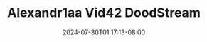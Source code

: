 --- 
title: "Alexandr1aa Vid42  DoodStream"
description: "download bokeh Alexandr1aa Vid42  DoodStream full video full baru"
date: 2024-07-30T01:17:13-08:00
file_code: "0eh7zjwnqz0x"
draft: false
cover: "fhnb3f3liuzn6r4k.jpg"
tags: ["DoodStream", "bokep-indo", "bokep-viral", "bokep-ig"]
length: 10
fld_id: "1483120"
foldername: "Alexandr1aa"
categories: ["Alexandr1aa"]
views: 0
---